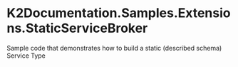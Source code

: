 # K2Documentation.Samples.Extensions.StaticServiceBroker
Sample code that demonstrates how to build a static (described schema) Service Type

